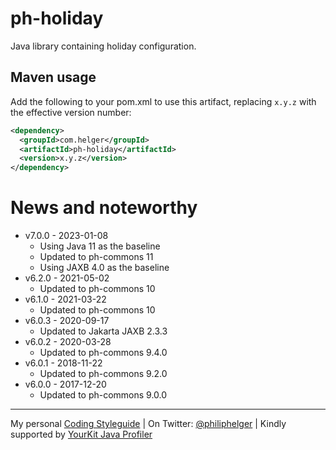 # ph-holiday

Java library containing holiday configuration.

## Maven usage

Add the following to your pom.xml to use this artifact, replacing `x.y.z` with the effective version number:

```xml
<dependency>
  <groupId>com.helger</groupId>
  <artifactId>ph-holiday</artifactId>
  <version>x.y.z</version>
</dependency>
```

# News and noteworthy

* v7.0.0 - 2023-01-08
    * Using Java 11 as the baseline
    * Updated to ph-commons 11
    * Using JAXB 4.0 as the baseline
* v6.2.0 - 2021-05-02
    * Updated to ph-commons 10
* v6.1.0 - 2021-03-22
    * Updated to ph-commons 10
* v6.0.3 - 2020-09-17
    * Updated to Jakarta JAXB 2.3.3
* v6.0.2 - 2020-03-28
    * Updated to ph-commons 9.4.0
* v6.0.1 - 2018-11-22
    * Updated to ph-commons 9.2.0
* v6.0.0 - 2017-12-20
    * Updated to ph-commons 9.0.0

---

My personal [Coding Styleguide](https://github.com/phax/meta/blob/master/CodingStyleguide.md) |
On Twitter: <a href="https://twitter.com/philiphelger">@philiphelger</a> |
Kindly supported by [YourKit Java Profiler](https://www.yourkit.com)